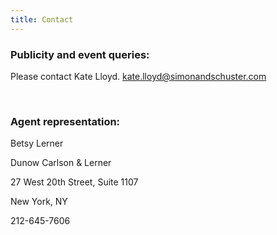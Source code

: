 ```yaml
---
title: Contact
---
```



### Publicity and event queries:

Please contact Kate Lloyd. kate.lloyd@simonandschuster.com

&nbsp;

### Agent representation:

Betsy Lerner

Dunow Carlson & Lerner

27 West 20th Street, Suite 1107

New York, NY

212-645-7606